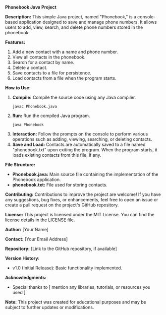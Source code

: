 **Phonebook Java Project**

**Description:**
This simple Java project, named "Phonebook," is a console-based application designed to save and manage phone numbers. It allows users to add, view, search, and delete phone numbers stored in the phonebook.

**Features:**
1. Add a new contact with a name and phone number.
2. View all contacts in the phonebook.
3. Search for a contact by name.
4. Delete a contact.
5. Save contacts to a file for persistence.
6. Load contacts from a file when the program starts.

**How to Use:**
1. **Compile:** Compile the source code using any Java compiler.
   ```
   javac Phonebook.java
   ```
2. **Run:** Run the compiled Java program.
   ```
   java Phonebook
   ```
3. **Interaction:** Follow the prompts on the console to perform various operations such as adding, viewing, searching, or deleting contacts.
4. **Save and Load:** Contacts are automatically saved to a file named "phonebook.txt" upon exiting the program. When the program starts, it loads existing contacts from this file, if any.

**File Structure:**
- **Phonebook.java:** Main source file containing the implementation of the Phonebook application.
- **phonebook.txt:** File used for storing contacts.

**Contributing:**
Contributions to improve the project are welcome! If you have any suggestions, bug fixes, or enhancements, feel free to open an issue or create a pull request on the project's GitHub repository.

**License:**
This project is licensed under the MIT License. You can find the license details in the LICENSE file.

**Author:**
[Your Name]

**Contact:**
[Your Email Address]

**Repository:**
[Link to the GitHub repository, if available]

**Version History:**
- v1.0 (Initial Release): Basic functionality implemented.

**Acknowledgments:**
- Special thanks to [ mention any libraries, tutorials, or resources you used ].

**Note:**
This project was created for educational purposes and may be subject to further updates or modifications.
